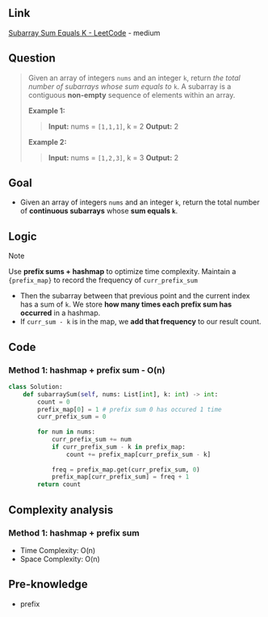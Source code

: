 ## Link
[Subarray Sum Equals K - LeetCode](https://leetcode.com/problems/subarray-sum-equals-k/description/) - medium
## Question
> Given an array of integers `nums` and an integer `k`, return _the total number of subarrays whose sum equals to_ `k`.
> A subarray is a contiguous **non-empty** sequence of elements within an array.
> 
> **Example 1:**
>> **Input:** nums = `[1,1,1]`, k = 2
>> **Output:** 2
> 
> **Example 2:**
>> **Input:** nums = `[1,2,3]`, k = 3
>> **Output:** 2
## Goal
- Given an array of integers `nums` and an integer `k`, return the total number of **continuous subarrays** whose **sum equals `k`**.
## Logic
> [!note]
> Use **prefix sums + hashmap** to optimize time complexity. Maintain a `{prefix_map}` to record the frequency of `curr_prefix_sum`
- Then the subarray between that previous point and the current index has a sum of `k`. We store **how many times each prefix sum has occurred** in a hashmap. 
- If `curr_sum - k` is in the map, we **add that frequency** to our result count.
## Code
### Method 1: hashmap + prefix sum - O(n)
```python
class Solution:
    def subarraySum(self, nums: List[int], k: int) -> int:
        count = 0
        prefix_map[0] = 1 # prefix sum 0 has occured 1 time
        curr_prefix_sum = 0
        
        for num in nums:
            curr_prefix_sum += num
            if curr_prefix_sum - k in prefix_map:
                count += prefix_map[curr_prefix_sum - k]
        
            freq = prefix_map.get(curr_prefix_sum, 0)
            prefix_map[curr_prefix_sum] = freq + 1
        return count
```

## Complexity analysis
### Method 1: hashmap + prefix sum
- Time Complexity: O(n)
- Space Complexity: O(n)
## Pre-knowledge
- prefix
